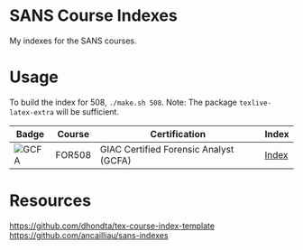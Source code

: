 # SANS Course Indexes

My indexes for the SANS courses.

# Usage

To build the index for 508, `./make.sh 508`.
Note: The package `texlive-latex-extra` will be sufficient.

| Badge | Course | Certification | Index |
| -- | -- | -- | -- |
| ![GCFA](https://www.giac.org/images/design/custom/icons/certs/small/gcfa-gold.png) | FOR508 | GIAC Certified Forensic Analyst (GCFA) | [Index](https://github.com/alphacorvus/sans-index/blob/main/index-508.pdf) |

# Resources

https://github.com/dhondta/tex-course-index-template
https://github.com/ancailliau/sans-indexes
